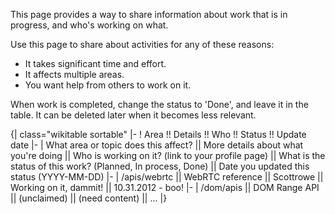 This page provides a way to share information about work that is in progress, and who's working on what. 

Use this page to share about activities for any of these reasons:
* It takes significant time and effort.
* It affects multiple areas.
* You want help from others to work on it.

When work is completed, change the status to 'Done', and leave it in the table. It can be deleted later when it becomes less relevant. 

{| class="wikitable sortable"
|-
! Area !! Details !! Who !! Status !! Update date
|-
| What area or topic does this affect? || More details about what you're doing || Who is working on it? (link to your profile page) || What is the status of this work? (Planned, In process, Done) || Date you updated this status (YYYY-MM-DD)
|-
| /apis/webrtc || WebRTC reference || Scottrowe || Working on it, dammit! || 10.31.2012 - boo!
|-
| /dom/apis || DOM Range API || (unclaimed) || (need content) || ...
|}